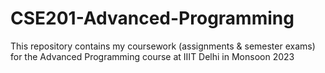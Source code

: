 # CSE201-Advanced-Programming
This repository contains my coursework (assignments &amp; semester exams) for the Advanced Programming course at IIIT Delhi in Monsoon 2023
